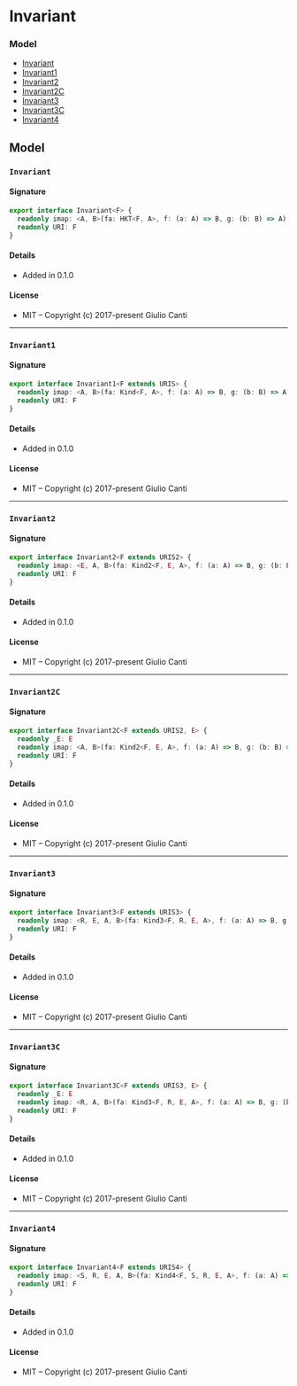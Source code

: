 
# Invariant







### Model

* [Invariant](#invariant)
* [Invariant1](#invariant1)
* [Invariant2](#invariant2)
* [Invariant2C](#invariant2c)
* [Invariant3](#invariant3)
* [Invariant3C](#invariant3c)
* [Invariant4](#invariant4)

## Model


### `Invariant`




#### Signature

```typescript
export interface Invariant<F> {
  readonly imap: <A, B>(fa: HKT<F, A>, f: (a: A) => B, g: (b: B) => A) => HKT<F, B>
  readonly URI: F
}
```

#### Details

* Added in 0.1.0


#### License

* MIT – Copyright (c) 2017-present Giulio Canti

---


### `Invariant1`




#### Signature

```typescript
export interface Invariant1<F extends URIS> {
  readonly imap: <A, B>(fa: Kind<F, A>, f: (a: A) => B, g: (b: B) => A) => Kind<F, B>
  readonly URI: F
}
```

#### Details

* Added in 0.1.0


#### License

* MIT – Copyright (c) 2017-present Giulio Canti

---


### `Invariant2`




#### Signature

```typescript
export interface Invariant2<F extends URIS2> {
  readonly imap: <E, A, B>(fa: Kind2<F, E, A>, f: (a: A) => B, g: (b: B) => A) => Kind2<F, E, B>
  readonly URI: F
}
```

#### Details

* Added in 0.1.0


#### License

* MIT – Copyright (c) 2017-present Giulio Canti

---


### `Invariant2C`




#### Signature

```typescript
export interface Invariant2C<F extends URIS2, E> {
  readonly _E: E
  readonly imap: <A, B>(fa: Kind2<F, E, A>, f: (a: A) => B, g: (b: B) => A) => Kind2<F, E, B>
  readonly URI: F
}
```

#### Details

* Added in 0.1.0


#### License

* MIT – Copyright (c) 2017-present Giulio Canti

---


### `Invariant3`




#### Signature

```typescript
export interface Invariant3<F extends URIS3> {
  readonly imap: <R, E, A, B>(fa: Kind3<F, R, E, A>, f: (a: A) => B, g: (b: B) => A) => Kind3<F, R, E, B>
  readonly URI: F
}
```

#### Details

* Added in 0.1.0


#### License

* MIT – Copyright (c) 2017-present Giulio Canti

---


### `Invariant3C`




#### Signature

```typescript
export interface Invariant3C<F extends URIS3, E> {
  readonly _E: E
  readonly imap: <R, A, B>(fa: Kind3<F, R, E, A>, f: (a: A) => B, g: (b: B) => A) => Kind3<F, R, E, B>
  readonly URI: F
}
```

#### Details

* Added in 0.1.0


#### License

* MIT – Copyright (c) 2017-present Giulio Canti

---


### `Invariant4`




#### Signature

```typescript
export interface Invariant4<F extends URIS4> {
  readonly imap: <S, R, E, A, B>(fa: Kind4<F, S, R, E, A>, f: (a: A) => B, g: (b: B) => A) => Kind4<F, S, R, E, B>
  readonly URI: F
}
```

#### Details

* Added in 0.1.0


#### License

* MIT – Copyright (c) 2017-present Giulio Canti